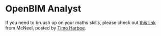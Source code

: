 # OpenBIM Analyst

If you need to bruush up on your maths skills, please check out [this link](https://www.rhino3d.com/download/rhino/6/essentialmathematics/) from McNeel, posted by [Timo Harboe](linkedin.com/in/timohn).
